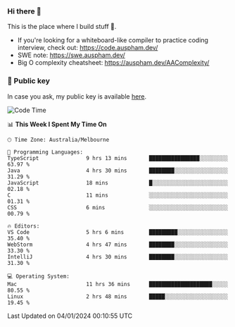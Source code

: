 ### Hi there 👋

This is the place where I build stuff 👀. 

- If you're looking for a whiteboard-like compiler to practice coding interview, check out: https://code.auspham.dev/
- SWE note: https://swe.auspham.dev/
- Big O complexity cheatsheet: https://auspham.dev/AAComplexity/

### 🔑 Public key

In case you ask, my public key is available [here](https://public.auspham.dev/).

<!--START_SECTION:waka-->
![Code Time](http://img.shields.io/badge/Code%20Time-1%2C173%20hrs%2038%20mins-blue)

📊 **This Week I Spent My Time On** 

```text
🕑︎ Time Zone: Australia/Melbourne

💬 Programming Languages: 
TypeScript               9 hrs 13 mins       ████████████████░░░░░░░░░   63.97 % 
Java                     4 hrs 30 mins       ████████░░░░░░░░░░░░░░░░░   31.29 % 
JavaScript               18 mins             █░░░░░░░░░░░░░░░░░░░░░░░░   02.18 % 
C                        11 mins             ░░░░░░░░░░░░░░░░░░░░░░░░░   01.31 % 
CSS                      6 mins              ░░░░░░░░░░░░░░░░░░░░░░░░░   00.79 % 

🔥 Editors: 
VS Code                  5 hrs 6 mins        █████████░░░░░░░░░░░░░░░░   35.40 % 
WebStorm                 4 hrs 47 mins       ████████░░░░░░░░░░░░░░░░░   33.30 % 
IntelliJ                 4 hrs 30 mins       ████████░░░░░░░░░░░░░░░░░   31.30 % 

💻 Operating System: 
Mac                      11 hrs 36 mins      ████████████████████░░░░░   80.55 % 
Linux                    2 hrs 48 mins       █████░░░░░░░░░░░░░░░░░░░░   19.45 % 
```


 Last Updated on 04/01/2024 00:10:55 UTC
<!--END_SECTION:waka-->

<!--
**rockmanvnx6/rockmanvnx6** is a ✨ _special_ ✨ repository because its `README.md` (this file) appears on your GitHub profile.

Here are some ideas to get you started:

- 🔭 I’m currently working on ...
- 🌱 I’m currently learning ...
- 👯 I’m looking to collaborate on ...
- 🤔 I’m looking for help with ...
- 💬 Ask me about ...
- 📫 How to reach me: ...
- 😄 Pronouns: ...
- ⚡ Fun fact: ...
-->
